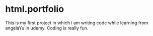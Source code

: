 # html.portfolio

This is my first project in which i am writing code while learning from angelaYu in udemy. Coding is really fun.
